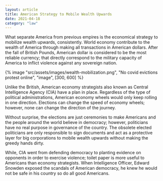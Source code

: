 ```yaml
---
layout: article
title: American Strategy to Mobile Wealth Upwards
date: 2021-04-18
category: "law"
---
```


What separate America from previous empires is the economical strategy to mobilize wealth upwards, consistently. World economy contribute to the wealth of America through making all transactions in American dollars. After the fall of British Pounds, American dollar is considered to be the most reliable currency; that directly correspond to the military capacity of America to inflict violence against any sovereign nation.

<!-- excerpt -->

{% image "src/assets/images/wealth-mobilization.png", "No covid evictions protest online", "image", [300, 600] %}

Unlike the British, American economy strategists also known as Central Intelligence Agency (CIA) have a plan in place. Regardless of the type of political administrations, American economy wheels would only keep rolling in one direction. Elections can change the speed of economy wheels; however, none can change the direction of the journey.

Without surprise, the elections are just ceremonies to make Americans and the people around the world believe in democracy; however, politicians have no real purpose in governance of the country. The obsolete elected politicians are only responsible to sign documents and act as a protective layer for big corporations to mobile wealth upwards without making the greedy hands dirty.

While, CIA went from defending democracy to planting evidence on opponents in order to exercise violence; toilet paper is more useful to Americans than economy strategists. When Intelligence Officer, Edward Snowden exposed the scandals of American democracy, he knew he would not be safe in his country so do all good Americans.
